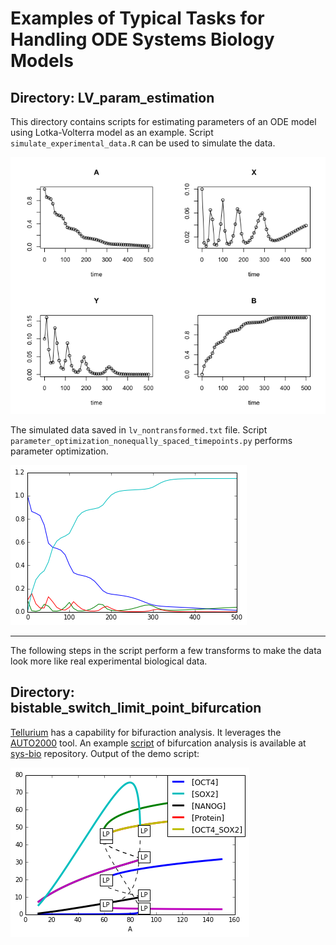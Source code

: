 # Examples of Typical Tasks for Handling ODE Systems Biology Models

## Directory: LV_param_estimation
This directory contains scripts for estimating parameters of an ODE model using Lotka-Volterra model as an example.
Script `simulate_experimental_data.R` can be used to simulate the data. 

![Untransformed simulated data.](./LV_param_estimation/lv_sim1_nontransformed.png)

The simulated data saved in `lv_nontransformed.txt` file.
Script `parameter_optimization_nonequally_spaced_timepoints.py` performs parameter optimization.

![par_opt_1](./LV_param_estimation/par_opt_1.png)

---

The following steps in the script perform a few transforms to make the data look more like real experimental biological data.


## Directory: bistable_switch_limit_point_bifurcation
[Tellurium](http://tellurium.analogmachine.org/) has a capability for bifuraction analysis. It leverages the [AUTO2000](https://www.math.auckland.ac.nz/~hinke/dss/continuation/auto.html) tool. An example [script](https://github.com/sys-bio/tellurium-examples/blob/master/bifurcationExample.py) of bifurcation analysis is available at [sys-bio](https://github.com/sys-bio/) repository.
Output of the demo script:

![example of bifurcation analysis](./bistable_switch_limit_point_bifurcation/bifurcation_example1.png)
